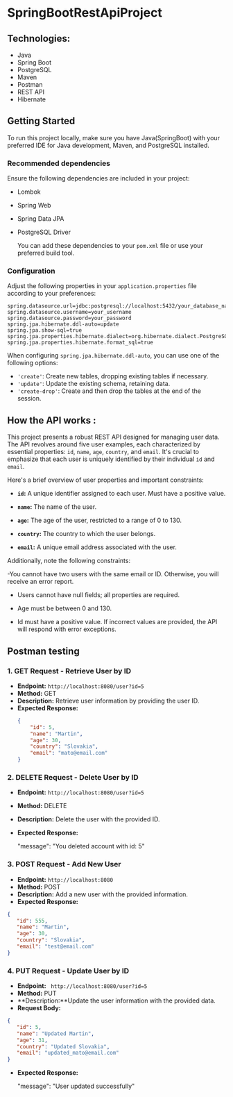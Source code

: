 # SpringBootRestApiProject



## Technologies:
- Java
- Spring Boot
- PostgreSQL
- Maven
- Postman
- REST API
- Hibernate

## Getting Started

To run this project locally, make sure you have Java(SpringBoot) with your preferred IDE for Java development, Maven, and PostgreSQL installed.
###  Recommended dependencies
 Ensure the following dependencies are included in your project:
 - Lombok
 - Spring Web
 - Spring Data JPA
 - PostgreSQL Driver

   You can add these dependencies to your `pom.xml` file or use your preferred build tool.

### Configuration

Adjust the following properties in your `application.properties` file according to your preferences:

```properties
spring.datasource.url=jdbc:postgresql://localhost:5432/your_database_name
spring.datasource.username=your_username
spring.datasource.password=your_password
spring.jpa.hibernate.ddl-auto=update
spring.jpa.show-sql=true
spring.jpa.properties.hibernate.dialect=org.hibernate.dialect.PostgreSQLDialect
spring.jpa.properties.hibernate.format_sql=true
```
When configuring `spring.jpa.hibernate.ddl-auto`, you can use one of the following options:

- `'create'`: Create new tables, dropping existing tables if necessary.
- `'update'`: Update the existing schema, retaining data.
- `'create-drop'`: Create and then drop the tables at the end of the session.

## How the API works :

This project presents a robust REST API designed for managing user data. The API revolves around five user examples, each characterized by essential properties: `id`, `name`, `age`, `country`, and `email`. It's crucial to emphasize that each user is uniquely identified by their individual `id` and `email`.

Here's a brief overview of user properties and important constraints:

- **`id`:** A unique identifier assigned to each user. Must have a positive value.

- **`name`:** The name of the user.

- **`age`:** The age of the user, restricted to a range of 0 to 130.

- **`country`:** The country to which the user belongs.

- **`email`:** A unique email address associated with the user.

Additionally, note the following constraints:

-You cannot have two users with the same email or ID. Otherwise, you will receive an error report.

- Users cannot have null fields; all properties are required.

- Age must be between 0 and 130.

- Id must have a positive value.
  If incorrect values are provided, the API will respond with error exceptions.

 ## Postman testing
 ### 1. **GET Request - Retrieve User by ID**
- **Endpoint:** `http://localhost:8080/user?id=5`
- **Method:** GET
- **Description:** Retrieve user information by providing the user ID.
- **Expected Response:**
  ```json
  {
      "id": 5,
      "name": "Martin",
      "age": 30,
      "country": "Slovakia",
      "email": "mato@email.com"
  }
 ### 2. **DELETE Request - Delete User by ID**
  - **Endpoint:** `http://localhost:8080/user?id=5`
- **Method:** DELETE
- **Description:** Delete the user with the provided ID.
- **Expected Response:**


    "message": "You deleted account with id: 5"

  
 ### 3. **POST Request - Add New User**
  - **Endpoint:** `http://localhost:8080`
- **Method:** POST
- **Description:** Add a new user with the provided information.
- **Expected Response:**
 ```json
{
    "id": 555,
    "name": "Martin",
    "age": 30,
    "country": "Slovakia",
    "email": "test@email.com"
}
 ```
 ### 4. **PUT Request - Update User by ID**
  - **Endpoint:** ` http://localhost:8080/user?id=5`
- **Method:** PUT
- **Description:**Update the user information with the provided data.
- **Request Body:**
 ```json
{
    "id": 5,
    "name": "Updated Martin",
    "age": 31,
    "country": "Updated Slovakia",
    "email": "updated_mato@email.com"
}
 ```
- **Expected Response:**

    "message": "User updated successfully"


  
